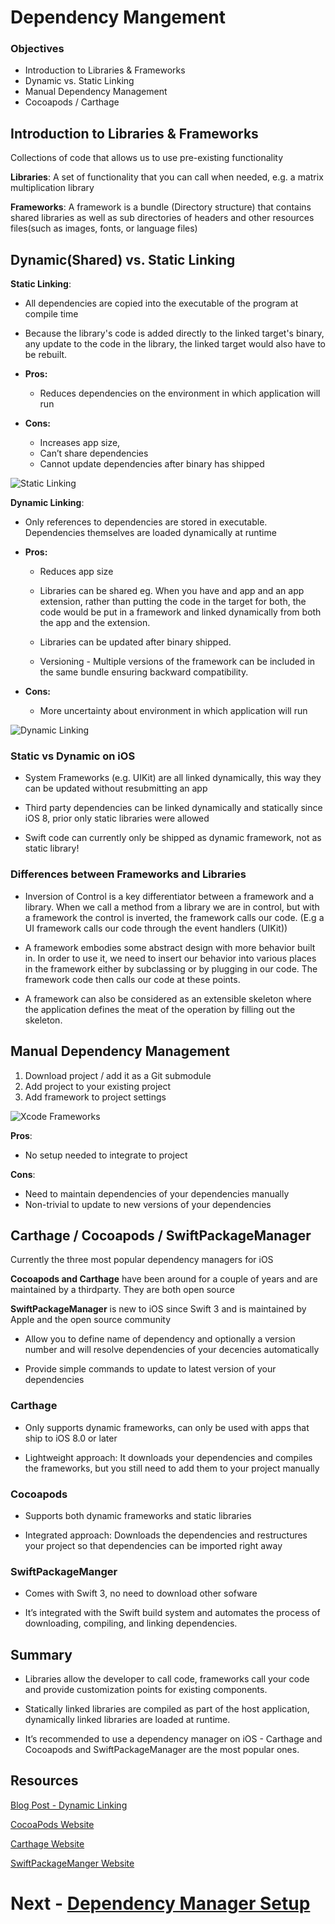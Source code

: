 # Dependency Mangement

### Objectives
- Introduction to Libraries & Frameworks 
- Dynamic vs. Static Linking
- Manual Dependency Management
- Cocoapods / Carthage

## Introduction to Libraries & Frameworks 
Collections of code that allows us to use pre-existing functionality

**Libraries**: A set of functionality that you can call when needed,
e.g. a matrix multiplication library

**Frameworks**: A framework is a bundle (Directory structure) that contains shared libraries as well as sub directories of headers and other resources files(such as images, fonts, or language files)


## Dynamic(Shared) vs. Static Linking

**Static Linking**: 

- All dependencies are copied into the
executable of the program at compile time

- Because the library's code is added directly to the linked target's binary, any update to the code in the library, the linked target would also have to be rebuilt.

- **Pros:**
    - Reduces dependencies on the environment in which application will run

- **Cons:**
    - Increases app size, 
    - Can’t share dependencies 
    - Cannot update dependencies after binary has shipped

![Static Linking](static-linking.png)

**Dynamic Linking**:

- Only references to dependencies are stored in executable. Dependencies themselves are loaded dynamically at runtime

- **Pros:**
    - Reduces app size
    
    - Libraries can be shared eg. When you have and app and an app extension, rather than putting the code in the target for both, the code would be put in a framework and linked dynamically from both the app and the extension.
    
    - Libraries can be updated after binary shipped.
    
    - Versioning - Multiple versions of the framework can be included in the same bundle ensuring backward compatibility.

- **Cons:**
    - More uncertainty about environment in which application will run


![Dynamic Linking](dynamic-linking.png)

### Static vs Dynamic on iOS

- System Frameworks (e.g. UIKit) are all linked dynamically, this
way they can be updated without resubmitting an app


- Third party dependencies can be linked dynamically and
statically since iOS 8, prior only static libraries were allowed


- Swift code can currently only be shipped as dynamic
framework, not as static library!

### Differences between Frameworks and Libraries

- Inversion of Control is a key differentiator between a framework and a library. 
When we call a method from a library we are in control, but with a framework the control is inverted, the framework calls our code. (E.g a UI framework calls our code through the event handlers (UIKit))


- A framework embodies some abstract design with more behavior built in. In order to use it, we need to insert our behavior into various places in the framework either by subclassing or by plugging in our code. The framework code then calls our code at these points.


- A framework can also be considered as an extensible skeleton where the application defines the meat of the operation by filling out the skeleton.

## Manual Dependency Management

1. Download project / add it as a Git submodule
2. Add project to your existing project
3. Add framework to project settings

![Xcode Frameworks](xcode-frameworks.png)

**Pros**:
- No setup needed to integrate to project

**Cons**: 
- Need to maintain dependencies of your dependencies manually
- Non-trivial to update to new versions of your dependencies

## Carthage / Cocoapods / SwiftPackageManager

Currently the three most popular dependency managers for iOS

**Cocoapods and Carthage** have been around for a couple of years and are maintained by a thirdparty. They are both open source

**SwiftPackageManager** is new to iOS since Swift 3 and is maintained by Apple and the open source community

- Allow you to define name of dependency and optionally a version number and will resolve dependencies of your
decencies automatically

- Provide simple commands to update to latest version of your
dependencies

### Carthage

- Only supports dynamic frameworks, can only be used with
apps that ship to iOS 8.0 or later

- Lightweight approach: It downloads your dependencies and
compiles the frameworks, but you still need to add them to
your project manually

### Cocoapods

- Supports both dynamic frameworks and static libraries

- Integrated approach: Downloads the dependencies and restructures your project so that dependencies can be
imported right away

### SwiftPackageManger

- Comes with Swift 3, no need to download other sofware

- It’s integrated with the Swift build system and automates the process of downloading, compiling, and linking dependencies.

## Summary

- Libraries allow the developer to call code, frameworks call your
code and provide customization points for existing
components.


- Statically linked libraries are compiled as part of the host
application, dynamically linked libraries are loaded at runtime.


- It’s recommended to use a dependency manager on iOS -
Carthage and Cocoapods and SwiftPackageManager are the most popular ones.

## Resources

[Blog Post - Dynamic Linking](http://ddeville.me/2014/04/dynamic-linking/)

[CocoaPods Website](https://cocoapods.org/)

[Carthage Website](https://github.com/Carthage/Carthage)

[SwiftPackageManger Website](https://swift.org/package-manager/)


# Next - [Dependency Manager Setup](dependency-manager-setup.md)